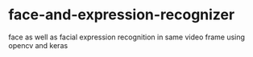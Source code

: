 # face-and-expression-recognizer
face as well as facial expression recognition in  same video frame using opencv and keras
